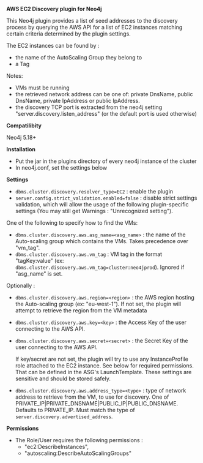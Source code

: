 
**AWS EC2 Discovery plugin for Neo4j**

This Neo4j plugin provides a list of seed addresses to the discovery process by querying the AWS API for a list of EC2 instances matching certain criteria determined by the plugin settings.

The EC2 instances can be found by :
- the name of the AutoScaling Group they belong to
- a Tag

Notes:
- VMs must be running
- the retrieved network address can be one of: private DnsName, public DnsName, private IpAddress or public IpAddress.
- the discovery TCP port is extracted from the neo4j setting "server.discovery.listen_address" (or the default port is used otherwise)


**Compatilibity**

Neo4j 5.18+


**Installation**

- Put the jar in the plugins directory of every neo4j instance of the cluster
- In neo4j.conf, set the settings below


**Settings**

- `dbms.cluster.discovery.resolver_type=EC2`   : enable the plugin
- `server.config.strict_validation.enabled=false`  : disable strict settings validation, which will allow the usage of the following plugin-specific settings (You may still get Warnings : "Unrecognized setting").

One of the following to specify how to find the VMs:
- `dbms.cluster.discovery.aws.asg_name=<asg_name>` : the name of the Auto-scaling group which contains the VMs. Takes precedence over "vm_tag".
- `dbms.cluster.discovery.aws.vm_tag`              : VM tag in the format "tagKey:value" (ex: `dbms.cluster.discovery.aws.vm_tag=cluster:neo4jprod`). Ignored if "asg_name" is set.

Optionally :
- `dbms.cluster.discovery.aws.region=<region>`     : the AWS region hosting the Auto-scaling group (ex: "eu-west-1"). If not set, the plugin will attempt to retrieve the region from the VM metadata

- `dbms.cluster.discovery.aws.key=<key>`           : the Access Key of the user connecting to the AWS API.
- `dbms.cluster.discovery.aws.secret=<secret>`     : the Secret Key of the user connecting to the AWS API.

  If key/secret are not set, the plugin will try to use any InstanceProfile role attached to the EC2 instance. See below for required permissions. That can be defined in the ASG's LaunchTemplate. 
  These settings are sensitive and should be stored safely.

- `dbms.cluster.discovery.aws.address_type=<type>` : type of network address to retrieve from the VM, to use for discovery. One of PRIVATE_IP|PRIVATE_DNSNAME|PUBLIC_IP|PUBLIC_DNSNAME. Defaults to PRIVATE_IP. Must match the type of `server.discovery.advertised_address`.



**Permissions**

- The Role/User requires the following permissions :
  - "ec2:DescribeInstances",
  - "autoscaling:DescribeAutoScalingGroups"
